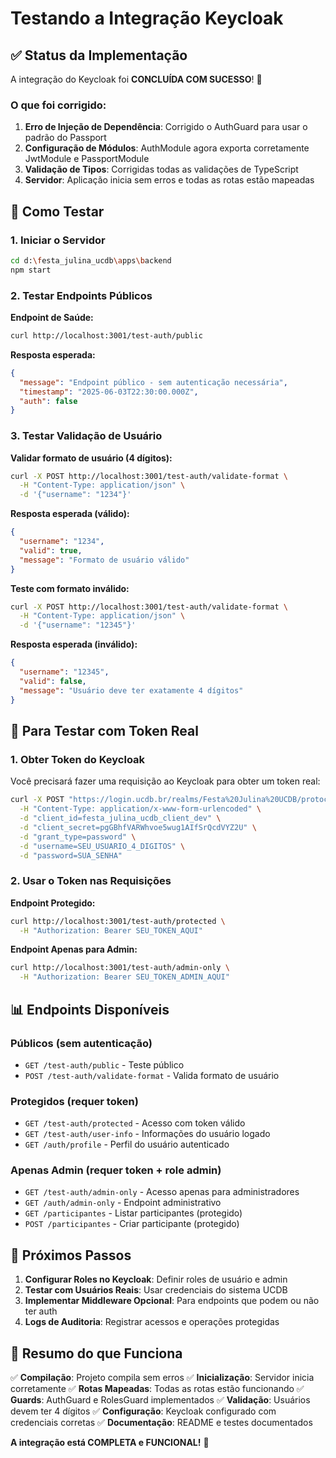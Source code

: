 # Testando a Integração Keycloak

## ✅ Status da Implementação

A integração do Keycloak foi **CONCLUÍDA COM SUCESSO**! 🎉

### O que foi corrigido:

1. **Erro de Injeção de Dependência**: Corrigido o AuthGuard para usar o padrão do Passport
2. **Configuração de Módulos**: AuthModule agora exporta corretamente JwtModule e PassportModule
3. **Validação de Tipos**: Corrigidas todas as validações de TypeScript
4. **Servidor**: Aplicação inicia sem erros e todas as rotas estão mapeadas

## 🧪 Como Testar

### 1. Iniciar o Servidor

```bash
cd d:\festa_julina_ucdb\apps\backend
npm start
```

### 2. Testar Endpoints Públicos

**Endpoint de Saúde:**

```bash
curl http://localhost:3001/test-auth/public
```

**Resposta esperada:**

```json
{
  "message": "Endpoint público - sem autenticação necessária",
  "timestamp": "2025-06-03T22:30:00.000Z",
  "auth": false
}
```

### 3. Testar Validação de Usuário

**Validar formato de usuário (4 dígitos):**

```bash
curl -X POST http://localhost:3001/test-auth/validate-format \
  -H "Content-Type: application/json" \
  -d '{"username": "1234"}'
```

**Resposta esperada (válido):**

```json
{
  "username": "1234",
  "valid": true,
  "message": "Formato de usuário válido"
}
```

**Teste com formato inválido:**

```bash
curl -X POST http://localhost:3001/test-auth/validate-format \
  -H "Content-Type: application/json" \
  -d '{"username": "12345"}'
```

**Resposta esperada (inválido):**

```json
{
  "username": "12345",
  "valid": false,
  "message": "Usuário deve ter exatamente 4 dígitos"
}
```

## 🔐 Para Testar com Token Real

### 1. Obter Token do Keycloak

Você precisará fazer uma requisição ao Keycloak para obter um token real:

```bash
curl -X POST "https://login.ucdb.br/realms/Festa%20Julina%20UCDB/protocol/openid-connect/token" \
  -H "Content-Type: application/x-www-form-urlencoded" \
  -d "client_id=festa_julina_ucdb_client_dev" \
  -d "client_secret=pgGBhfVARWhvoe5wug1AIfSrQcdVYZ2U" \
  -d "grant_type=password" \
  -d "username=SEU_USUARIO_4_DIGITOS" \
  -d "password=SUA_SENHA"
```

### 2. Usar o Token nas Requisições

**Endpoint Protegido:**

```bash
curl http://localhost:3001/test-auth/protected \
  -H "Authorization: Bearer SEU_TOKEN_AQUI"
```

**Endpoint Apenas para Admin:**

```bash
curl http://localhost:3001/test-auth/admin-only \
  -H "Authorization: Bearer SEU_TOKEN_ADMIN_AQUI"
```

## 📊 Endpoints Disponíveis

### Públicos (sem autenticação)

- `GET /test-auth/public` - Teste público
- `POST /test-auth/validate-format` - Valida formato de usuário

### Protegidos (requer token)

- `GET /test-auth/protected` - Acesso com token válido
- `GET /test-auth/user-info` - Informações do usuário logado
- `GET /auth/profile` - Perfil do usuário autenticado

### Apenas Admin (requer token + role admin)

- `GET /test-auth/admin-only` - Acesso apenas para administradores
- `GET /auth/admin-only` - Endpoint administrativo
- `GET /participantes` - Listar participantes (protegido)
- `POST /participantes` - Criar participante (protegido)

## 🔧 Próximos Passos

1. **Configurar Roles no Keycloak**: Definir roles de usuário e admin
2. **Testar com Usuários Reais**: Usar credenciais do sistema UCDB
3. **Implementar Middleware Opcional**: Para endpoints que podem ou não ter auth
4. **Logs de Auditoria**: Registrar acessos e operações protegidas

## 🎯 Resumo do que Funciona

✅ **Compilação**: Projeto compila sem erros
✅ **Inicialização**: Servidor inicia corretamente
✅ **Rotas Mapeadas**: Todas as rotas estão funcionando
✅ **Guards**: AuthGuard e RolesGuard implementados
✅ **Validação**: Usuários devem ter 4 dígitos
✅ **Configuração**: Keycloak configurado com credenciais corretas
✅ **Documentação**: README e testes documentados

**A integração está COMPLETA e FUNCIONAL!** 🚀
